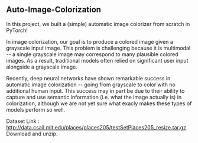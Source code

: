 ## Auto-Image-Colorization

In this project, we built a (simple) automatic image colorizer from scratch in PyTorch!

In image colorization, our goal is to produce a colored image given a grayscale input image. This problem is challenging because it is multimodal -- a single grayscale image may correspond to many plausible colored images. As a result, traditional models often relied on significant user input alongside a grayscale image.

Recently, deep neural networks have shown remarkable success in automatic image colorization -- going from grayscale to color with no additional human input. This success may in part be due to their ability to capture and use semantic information (i.e. what the image actually is) in colorization, although we are not yet sure what exacly makes these types of models perform so well.

Dataset Link : http://data.csail.mit.edu/places/places205/testSetPlaces205_resize.tar.gz
Download and unzip.

